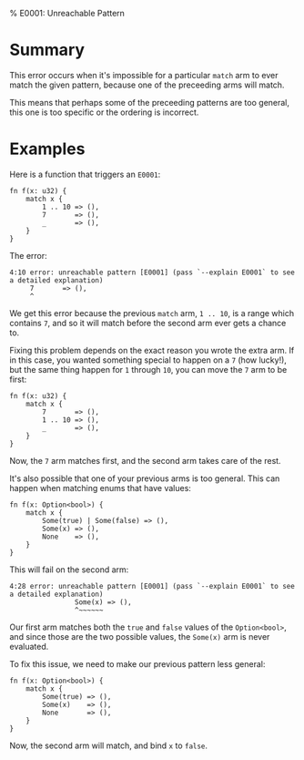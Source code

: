 % E0001: Unreachable Pattern

# Summary

This error occurs when it's impossible for a particular `match` arm to ever
match the given pattern, because one of the preceeding arms will match.

This means that perhaps some of the preceeding patterns are too general, this
one is too specific or the ordering is incorrect.

# Examples

Here is a function that triggers an `E0001`:

```{ignore}
fn f(x: u32) {
    match x {
        1 .. 10 => (),
        7       => (),
        _       => (),
    }
}
```

The error:

```{ignore,notrust}
4:10 error: unreachable pattern [E0001] (pass `--explain E0001` to see a detailed explanation)
     7       => (),
     ^
```

We get this error because the previous `match` arm, `1 .. 10`, is a range which
contains `7`, and so it will match before the second arm ever gets a chance to.

Fixing this problem depends on the exact reason you wrote the extra arm. If in
this case, you wanted something special to happen on a `7` (how lucky!), but
the same thing happen for `1` through `10`, you can move the `7` arm to be first:

```
fn f(x: u32) {
    match x {
        7       => (),
        1 .. 10 => (),
        _       => (),
    }
}
```

Now, the `7` arm matches first, and the second arm takes care of the rest.

It's also possible that one of your previous arms is too general. This can happen when
matching enums that have values:

```{ignore}
fn f(x: Option<bool>) {
    match x {
        Some(true) | Some(false) => (),
        Some(x) => (),
        None    => (),
    }
}
```

This will fail on the second arm:

```{ignore,notrust}
4:28 error: unreachable pattern [E0001] (pass `--explain E0001` to see a detailed explanation)
                Some(x) => (),
                ^~~~~~~
```

Our first arm matches both the `true` and `false` values of the `Option<bool>`, and
since those are the two possible values, the `Some(x)` arm is never evaluated.

To fix this issue, we need to make our previous pattern less general:

```
fn f(x: Option<bool>) {
    match x {
        Some(true) => (),
        Some(x)    => (),
        None       => (),
    }
}
```

Now, the second arm will match, and bind `x` to `false`.
